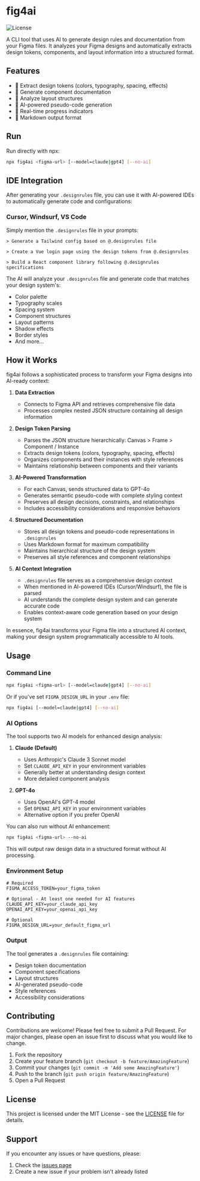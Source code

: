 # fig4ai

![License](https://img.shields.io/badge/license-MIT-blue.svg)

A CLI tool that uses AI to generate design rules and documentation from your Figma files. It analyzes your Figma designs and automatically extracts design tokens, components, and layout information into a structured format.

## Features

- 🎨 Extract design tokens (colors, typography, spacing, effects)
- 🧩 Generate component documentation
- 📐 Analyze layout structures
- 🤖 AI-powered pseudo-code generation
- 🔄 Real-time progress indicators
- 📝 Markdown output format

## Run
Run directly with npx:

```bash
npx fig4ai <figma-url> [--model=claude|gpt4] [--no-ai]
```

## IDE Integration

After generating your `.designrules` file, you can use it with AI-powered IDEs to automatically generate code and configurations:

### Cursor, Windsurf, VS Code

Simply mention the `.designrules` file in your prompts:

```
> Generate a Tailwind config based on @.designrules file
```
```
> Create a Vue login page using the design tokens from @.designrules
```
```
> Build a React component library following @.designrules specifications
```


The AI will analyze your `.designrules` file and generate code that matches your design system's:
- Color palette
- Typography scales
- Spacing system
- Component structures
- Layout patterns
- Shadow effects
- Border styles
- And more...

## How it Works

fig4ai follows a sophisticated process to transform your Figma designs into AI-ready context:

1. **Data Extraction**
   - Connects to Figma API and retrieves comprehensive file data
   - Processes complex nested JSON structure containing all design information

2. **Design Token Parsing**
   - Parses the JSON structure hierarchically: Canvas > Frame > Component / Instance
   - Extracts design tokens (colors, typography, spacing, effects)
   - Organizes components and their instances with style references
   - Maintains relationship between components and their variants

3. **AI-Powered Transformation**
   - For each Canvas, sends structured data to GPT-4o
   - Generates semantic pseudo-code with complete styling context
   - Preserves all design decisions, constraints, and relationships
   - Includes accessibility considerations and responsive behaviors

4. **Structured Documentation**
   - Stores all design tokens and pseudo-code representations in `.designrules`
   - Uses Markdown format for maximum compatibility
   - Maintains hierarchical structure of the design system
   - Preserves all style references and component relationships

5. **AI Context Integration**
   - `.designrules` file serves as a comprehensive design context
   - When mentioned in AI-powered IDEs (Cursor/Windsurf), the file is parsed
   - AI understands the complete design system and can generate accurate code
   - Enables context-aware code generation based on your design system

In essence, fig4ai transforms your Figma file into a structured AI context, making your design system programmatically accessible to AI tools.

## Usage

### Command Line

```bash
npx fig4ai <figma-url> [--model=claude|gpt4] [--no-ai]
```

Or if you've set `FIGMA_DESIGN_URL` in your `.env` file:

```bash
npx fig4ai [--model=claude|gpt4] [--no-ai]
```

### AI Options

The tool supports two AI models for enhanced design analysis:

1. **Claude (Default)**
   - Uses Anthropic's Claude 3 Sonnet model
   - Set `CLAUDE_API_KEY` in your environment variables
   - Generally better at understanding design context
   - More detailed component analysis

2. **GPT-4o**
   - Uses OpenAI's GPT-4 model
   - Set `OPENAI_API_KEY` in your environment variables
   - Alternative option if you prefer OpenAI

You can also run without AI enhancement:
```bash
npx fig4ai <figma-url> --no-ai
```
This will output raw design data in a structured format without AI processing.

### Environment Setup

```env
# Required
FIGMA_ACCESS_TOKEN=your_figma_token

# Optional - At least one needed for AI features
CLAUDE_API_KEY=your_claude_api_key
OPENAI_API_KEY=your_openai_api_key

# Optional
FIGMA_DESIGN_URL=your_default_figma_url
```

### Output

The tool generates a `.designrules` file containing:

- Design token documentation
- Component specifications
- Layout structures
- AI-generated pseudo-code
- Style references
- Accessibility considerations

## Contributing

Contributions are welcome! Please feel free to submit a Pull Request. For major changes, please open an issue first to discuss what you would like to change.

1. Fork the repository
2. Create your feature branch (`git checkout -b feature/AmazingFeature`)
3. Commit your changes (`git commit -m 'Add some AmazingFeature'`)
4. Push to the branch (`git push origin feature/AmazingFeature`)
5. Open a Pull Request

## License

This project is licensed under the MIT License - see the [LICENSE](LICENSE) file for details.

## Support

If you encounter any issues or have questions, please:
1. Check the [issues page](https://github.com/f/fig4ai/issues)
2. Create a new issue if your problem isn't already listed
